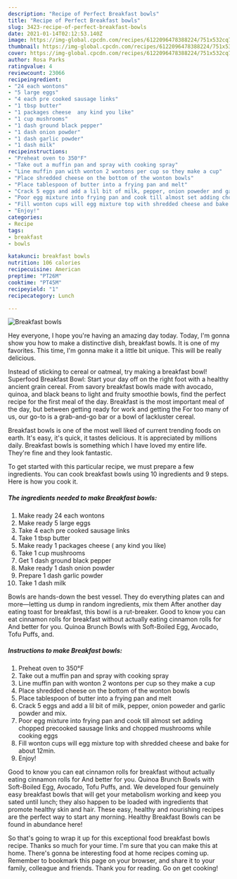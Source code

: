 ```yaml
---
description: "Recipe of Perfect Breakfast bowls"
title: "Recipe of Perfect Breakfast bowls"
slug: 3423-recipe-of-perfect-breakfast-bowls
date: 2021-01-14T02:12:53.140Z
image: https://img-global.cpcdn.com/recipes/6122096478388224/751x532cq70/breakfast-bowls-recipe-main-photo.jpg
thumbnail: https://img-global.cpcdn.com/recipes/6122096478388224/751x532cq70/breakfast-bowls-recipe-main-photo.jpg
cover: https://img-global.cpcdn.com/recipes/6122096478388224/751x532cq70/breakfast-bowls-recipe-main-photo.jpg
author: Rosa Parks
ratingvalue: 4
reviewcount: 23066
recipeingredient:
- "24 each wontons"
- "5 large eggs"
- "4 each pre cooked sausage links"
- "1 tbsp butter"
- "1 packages cheese  any kind you like"
- "1 cup mushrooms"
- "1 dash ground black pepper"
- "1 dash onion powder"
- "1 dash garlic powder"
- "1 dash milk"
recipeinstructions:
- "Preheat oven to 350°F"
- "Take out a muffin pan and spray with cooking spray"
- "Line muffin pan with wonton 2 wontons per cup so they make a cup"
- "Place shredded cheese on the bottom of the wonton bowls"
- "Place tablespoon of butter into a frying pan and melt"
- "Crack 5 eggs and add a lil bit of milk, pepper, onion poweder and garlic powder and mix."
- "Poor egg mixture into frying pan and cook till almost set adding chopped precooked sausage links and chopped mushrooms while cooking eggs"
- "Fill wonton cups will egg mixture top with shredded cheese and bake for about 12min."
- "Enjoy!"
categories:
- Recipe
tags:
- breakfast
- bowls

katakunci: breakfast bowls 
nutrition: 106 calories
recipecuisine: American
preptime: "PT26M"
cooktime: "PT45M"
recipeyield: "1"
recipecategory: Lunch

---
```



![Breakfast bowls](https://img-global.cpcdn.com/recipes/6122096478388224/751x532cq70/breakfast-bowls-recipe-main-photo.jpg)

Hey everyone, I hope you're having an amazing day today. Today, I'm gonna show you how to make a distinctive dish, breakfast bowls. It is one of my favorites. This time, I'm gonna make it a little bit unique. This will be really delicious.

Instead of sticking to cereal or oatmeal, try making a breakfast bowl! Superfood Breakfast Bowl: Start your day off on the right foot with a healthy ancient grain cereal. From savory breakfast bowls made with avocado, quinoa, and black beans to light and fruity smoothie bowls, find the perfect recipe for the first meal of the day. Breakfast is the most important meal of the day, but between getting ready for work and getting the For too many of us, our go-to is a grab-and-go bar or a bowl of lackluster cereal.

Breakfast bowls is one of the most well liked of current trending foods on earth. It's easy, it's quick, it tastes delicious. It is appreciated by millions daily. Breakfast bowls is something which I have loved my entire life. They're fine and they look fantastic.


To get started with this particular recipe, we must prepare a few ingredients. You can cook breakfast bowls using 10 ingredients and 9 steps. Here is how you cook it.

<!--inarticleads1-->

##### The ingredients needed to make Breakfast bowls:

1. Make ready 24 each wontons
1. Make ready 5 large eggs
1. Take 4 each pre cooked sausage links
1. Take 1 tbsp butter
1. Make ready 1 packages cheese ( any kind you like)
1. Take 1 cup mushrooms
1. Get 1 dash ground black pepper
1. Make ready 1 dash onion powder
1. Prepare 1 dash garlic powder
1. Take 1 dash milk


Bowls are hands-down the best vessel. They do everything plates can and more—letting us dump in random ingredients, mix them After another day eating toast for breakfast, this bowl is a rut-breaker. Good to know you can eat cinnamon rolls for breakfast without actually eating cinnamon rolls for And better for you. Quinoa Brunch Bowls with Soft-Boiled Egg, Avocado, Tofu Puffs, and. 

<!--inarticleads2-->

##### Instructions to make Breakfast bowls:

1. Preheat oven to 350°F
1. Take out a muffin pan and spray with cooking spray
1. Line muffin pan with wonton 2 wontons per cup so they make a cup
1. Place shredded cheese on the bottom of the wonton bowls
1. Place tablespoon of butter into a frying pan and melt
1. Crack 5 eggs and add a lil bit of milk, pepper, onion poweder and garlic powder and mix.
1. Poor egg mixture into frying pan and cook till almost set adding chopped precooked sausage links and chopped mushrooms while cooking eggs
1. Fill wonton cups will egg mixture top with shredded cheese and bake for about 12min.
1. Enjoy!


Good to know you can eat cinnamon rolls for breakfast without actually eating cinnamon rolls for And better for you. Quinoa Brunch Bowls with Soft-Boiled Egg, Avocado, Tofu Puffs, and. We developed four genuinely easy breakfast bowls that will get your metabolism working and keep you sated until lunch; they also happen to be loaded with ingredients that promote healthy skin and hair. These easy, healthy and nourishing recipes are the perfect way to start any morning. Healthy Breakfast Bowls can be found in abundance here! 

So that's going to wrap it up for this exceptional food breakfast bowls recipe. Thanks so much for your time. I'm sure that you can make this at home. There's gonna be interesting food at home recipes coming up. Remember to bookmark this page on your browser, and share it to your family, colleague and friends. Thank you for reading. Go on get cooking!

